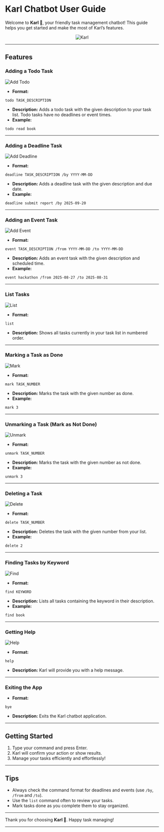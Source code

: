 # Karl Chatbot User Guide

Welcome to **Karl 🤖**, your friendly task management chatbot! This guide helps you get started and make the most of Karl’s features.

<p align="center">
    <img align="center" src="./karl_camera.jpeg" alt="Karl"/>
</p>


---

## Features

### Adding a Todo Task
![Add Todo](./todo.png "Add Todo")
- **Format:**
```
todo TASK_DESCRIPTION
```
- **Description:**
Adds a todo task with the given description to your task list. Todo tasks have no deadlines or event times.
- **Example:**
```
todo read book
```
---

### Adding a Deadline Task
![Add Deadline](./deadline.png "Add Deadline")
- **Format:**
```
deadline TASK_DESCRIPTION /by YYYY-MM-DD
```
- **Description:**
Adds a deadline task with the given description and due date.
- **Example:**
```
deadline submit report /by 2025-09-20
```
---

### Adding an Event Task
![Add Event](./event.png "Add Event")
- **Format:**
```
event TASK_DESCRIPTION /from YYYY-MM-DD /to YYYY-MM-DD
```
- **Description:**
Adds an event task with the given description and scheduled time.
- **Example:**
```
event hackathon /from 2025-08-27 /to 2025-08-31
```
---

### List Tasks
![List](./list.png "List")
- **Format:**
```
list
```
- **Description:**
Shows all tasks currently in your task list in numbered order.
---

### Marking a Task as Done
![Mark](./mark.png "Mark")
- **Format:**
```
mark TASK_NUMBER
```
- **Description:**
Marks the task with the given number as done.
- **Example:**
```
mark 3
```
---

### Unmarking a Task (Mark as Not Done)
![Unmark](./unmark.png "Unmark")
- **Format:**
```
unmark TASK_NUMBER
```
- **Description:**
Marks the task with the given number as not done.
- **Example:**
```
unmark 3
```
---

### Deleting a Task
![Delete](./delete.png "Delete")
- **Format:**
```
delete TASK_NUMBER
```
- **Description:**
Deletes the task with the given number from your list.
- **Example:**
```
delete 2
```
---

### Finding Tasks by Keyword
![Find](./find.png "Find")
- **Format:**
```
find KEYWORD
```
- **Description:**
Lists all tasks containing the keyword in their description.
- **Example:**
```
find book
```
---

### Getting Help
![Help](./help.png "Help")
- **Format:**
```
help
```
- **Description:**
Karl will provide you with a help message.
---

### Exiting the App
- **Format:**
```
bye
```
- **Description:**
Exits the Karl chatbot application.
---

## Getting Started

1. Type your command and press Enter.
2. Karl will confirm your action or show results.
3. Manage your tasks efficiently and effortlessly!

---

## Tips

- Always check the command format for deadlines and events (use `/by`, `/from` and `/to`).
- Use the `list` command often to review your tasks.
- Mark tasks done as you complete them to stay organized.

---

Thank you for choosing **Karl 🤖**. Happy task managing!

---
